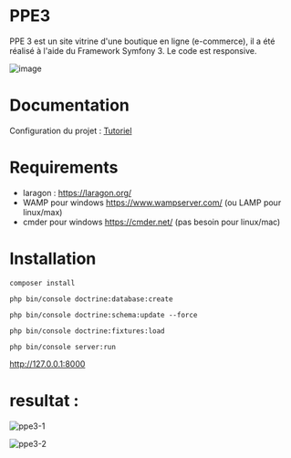 # PPE3

PPE 3 est un site vitrine d'une boutique en ligne (e-commerce), il a été réalisé à l'aide du Framework Symfony 3.
Le code est responsive.

![image](https://user-images.githubusercontent.com/45235527/96744438-532ee780-13c5-11eb-9cbd-46b79fc5dd3a.png)

# Documentation

Configuration du projet : <a href="https://drive.google.com/file/d/1hEvdeTFaUARG0PUgI91X9p1ww5X0OiR-/view?usp=sharing">Tutoriel</a>

Requirements
============

- laragon : https://laragon.org/
- WAMP pour windows https://www.wampserver.com/ (ou LAMP pour linux/max)
- cmder pour windows https://cmder.net/ (pas besoin pour linux/mac)

Installation
============

`composer install`

`php bin/console doctrine:database:create`

`php bin/console doctrine:schema:update --force`

`php bin/console doctrine:fixtures:load`

`php bin/console server:run`

http://127.0.0.1:8000


# resultat :

![ppe3-1](https://user-images.githubusercontent.com/45235527/96742800-938d6600-13c3-11eb-998a-874680b5f667.PNG)

![ppe3-2](https://user-images.githubusercontent.com/45235527/96742849-9f792800-13c3-11eb-9648-144ed88a1d33.PNG)
